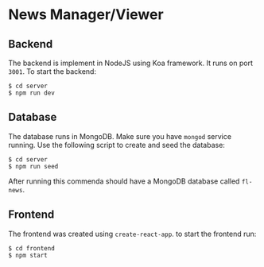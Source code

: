 # News Manager/Viewer

## Backend
The backend is implement in NodeJS using Koa framework. It runs on port `3001`. To start the backend:

```
$ cd server
$ npm run dev
```

## Database

The database runs in MongoDB. Make sure you have `mongod` service running. Use the following script to create and seed the database:

```
$ cd server
$ npm run seed
```
After running this commenda should have a MongoDB database called `fl-news`.


## Frontend
The frontend was created using `create-react-app`. to start the frontend run:

```
$ cd frontend
$ npm start
```